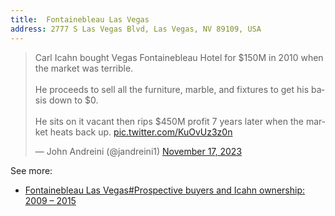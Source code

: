 ```yaml
---
title:  Fontainebleau Las Vegas
address: 2777 S Las Vegas Blvd, Las Vegas, NV 89109, USA
---
```


<blockquote class="twitter-tweet"><p lang="en" dir="ltr">Carl Icahn bought Vegas Fontainebleau Hotel for $150M in 2010 when the market was terrible.<br><br>He proceeds to sell all the furniture, marble, and fixtures to get his basis down to $0.<br><br>He sits on it vacant then rips $450M profit 7 years later when the market heats back up. <a href="https://t.co/KuOvUz3z0n">pic.twitter.com/KuOvUz3z0n</a></p>&mdash; John Andreini (@jandreini1) <a href="https://twitter.com/jandreini1/status/1725591142170009768?ref_src=twsrc%5Etfw">November 17, 2023</a></blockquote> <script async src="https://platform.twitter.com/widgets.js" charset="utf-8"></script>

See more:   
- [Fontainebleau Las Vegas#Prospective buyers and Icahn ownership: 2009 – 2015](https://en.wikipedia.org/wiki/Fontainebleau_Las_Vegas#Prospective_buyers_and_Icahn_ownership:_2009_%E2%80%93_2015)   